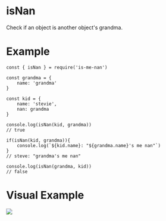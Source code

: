 # isNan

Check if an object is another object's grandma.

# Example

```
const { isNan } = require('is-me-nan')

const grandma = {
	name: 'grandma'
}

const kid = {
	name: 'stevie',
	nan: grandma
}

console.log(isNan(kid, grandma)) 
// true

if(isNan(kid, grandma)){
	console.log(`${kid.name}: "${grandma.name}'s me nan"`)
}
// steve: "grandma's me nan"

console.log(isNan(grandma, kid))
// false
```

# Visual Example

![](https://i.imgur.com/BO9GfrW.png)
